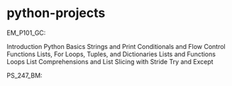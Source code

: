 # python-projects
EM_P101_GC:

Introduction
Python Basics
Strings and Print
Conditionals and Flow Control
Functions
Lists, For Loops, Tuples, and Dictionaries
Lists and Functions
Loops
List Comprehensions and List Slicing with Stride
Try and Except

PS_247_BM:
